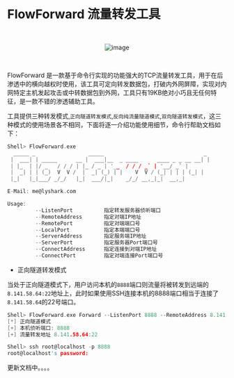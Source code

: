 # FlowForward 流量转发工具

<br>

<div align=center>
  
![image](https://user-images.githubusercontent.com/52789403/192257366-d0efd52d-9bc1-466e-a9ee-6c4a72b896fb.png)

</div>

<br>

FlowForward 是一款基于命令行实现的功能强大的TCP流量转发工具，用于在后渗透中的横向越权时使用，该工具可定向转发数据包，打破内外网屏障，实现对内网特定主机发起攻击或中转数据包到外网，工具只有19KB绝对小巧且无任何特征，是一款不错的渗透辅助工具。

工具提供三种转发模式,`正向隧道转发模式`,`反向纯流量隧道模式`,`双向隧道转发模式`，这三种模式的使用场景各不相同，下面将逐一介绍功能使用细节，命令行帮助文档如下：
```C
Shell> FlowForward.exe
  _____ _                 _____                                _
 |  ___| | _____      __ |  ___|__  _ ____      ____ _ _ __ __| |
 | |_  | |/ _   / / / | |_ / _ | '__  / / / _` | '__/ _` |
 |  _| | | (_)  V  V /  |  _| (_) | |    V  V / (_| | | | (_| |
 |_|   |_|___/ _/_/   |_|  ___/|_|    _/_/ __,_|_|  __,_|

E-Mail: me@lyshark.com

Usage:
         --ListenPort          指定转发服务器侦听端口
         --RemoteAddress       指定对端IP地址
         --RemotePort          指定对端端口号
         --LocalPort           指定本端端口号
         --ServerAddress       指定服务端IP地址
         --ServerPort          指定服务器Port端口号
         --ConnectAddress      指定连接到对端IP地址
         --ConnectPort         指定对端连接Port端口号
```

 - 正向隧道转发模式
 
当处于正向隧道模式下，用户访问本机的`8888`端口则流量将被转发到远端的`8.141.58.64:22`地址上，此时如果使用SSH连接本机的8888端口相当于连接了`8.141.58.64`的22号端口。
 ```C
Shell> FlowForward.exe Forward --ListenPort 8888 --RemoteAddress 8.141.58.64 --RemotePort 22
[*] 正向隧道模式
[+] 本机侦听端口: 8888
[+] 流量转发地址 8.141.58.64:22

Shell> ssh root@localhost -p 8888
root@localhost's password:
 ```
 
 

















更新文档中。。。。




























